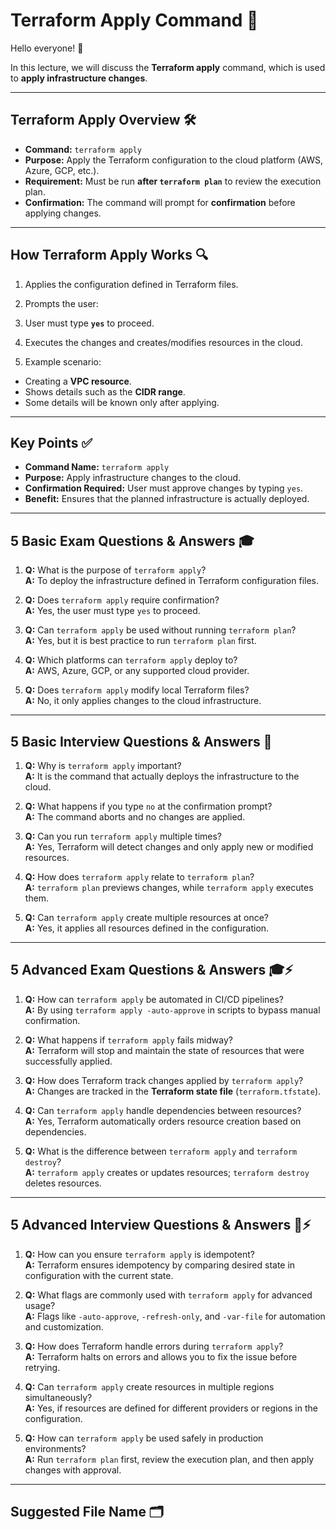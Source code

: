 # Terraform Apply Command 🚀

Hello everyone! 👋  

In this lecture, we will discuss the **Terraform apply** command, which is used to **apply infrastructure changes**.

---

## Terraform Apply Overview 🛠️
- **Command:** `terraform apply`  
- **Purpose:** Apply the Terraform configuration to the cloud platform (AWS, Azure, GCP, etc.).  
- **Requirement:** Must be run **after `terraform plan`** to review the execution plan.  
- **Confirmation:** The command will prompt for **confirmation** before applying changes.  

---

## How Terraform Apply Works 🔍
1. Applies the configuration defined in Terraform files.  
2. Prompts the user:

3. User must type **`yes`** to proceed.  
4. Executes the changes and creates/modifies resources in the cloud.  
5. Example scenario:
- Creating a **VPC resource**.  
- Shows details such as the **CIDR range**.  
- Some details will be known only after applying.  

---

## Key Points ✅
- **Command Name:** `terraform apply`  
- **Purpose:** Apply infrastructure changes to the cloud.  
- **Confirmation Required:** User must approve changes by typing `yes`.  
- **Benefit:** Ensures that the planned infrastructure is actually deployed.

---

## 5 Basic Exam Questions & Answers 🎓

1. **Q:** What is the purpose of `terraform apply`?  
**A:** To deploy the infrastructure defined in Terraform configuration files.

2. **Q:** Does `terraform apply` require confirmation?  
**A:** Yes, the user must type `yes` to proceed.

3. **Q:** Can `terraform apply` be used without running `terraform plan`?  
**A:** Yes, but it is best practice to run `terraform plan` first.

4. **Q:** Which platforms can `terraform apply` deploy to?  
**A:** AWS, Azure, GCP, or any supported cloud provider.

5. **Q:** Does `terraform apply` modify local Terraform files?  
**A:** No, it only applies changes to the cloud infrastructure.

---

## 5 Basic Interview Questions & Answers 💼

1. **Q:** Why is `terraform apply` important?  
**A:** It is the command that actually deploys the infrastructure to the cloud.

2. **Q:** What happens if you type `no` at the confirmation prompt?  
**A:** The command aborts and no changes are applied.

3. **Q:** Can you run `terraform apply` multiple times?  
**A:** Yes, Terraform will detect changes and only apply new or modified resources.

4. **Q:** How does `terraform apply` relate to `terraform plan`?  
**A:** `terraform plan` previews changes, while `terraform apply` executes them.

5. **Q:** Can `terraform apply` create multiple resources at once?  
**A:** Yes, it applies all resources defined in the configuration.

---

## 5 Advanced Exam Questions & Answers 🎓⚡

1. **Q:** How can `terraform apply` be automated in CI/CD pipelines?  
**A:** By using `terraform apply -auto-approve` in scripts to bypass manual confirmation.

2. **Q:** What happens if `terraform apply` fails midway?  
**A:** Terraform will stop and maintain the state of resources that were successfully applied.

3. **Q:** How does Terraform track changes applied by `terraform apply`?  
**A:** Changes are tracked in the **Terraform state file** (`terraform.tfstate`).

4. **Q:** Can `terraform apply` handle dependencies between resources?  
**A:** Yes, Terraform automatically orders resource creation based on dependencies.

5. **Q:** What is the difference between `terraform apply` and `terraform destroy`?  
**A:** `terraform apply` creates or updates resources; `terraform destroy` deletes resources.

---

## 5 Advanced Interview Questions & Answers 💼⚡

1. **Q:** How can you ensure `terraform apply` is idempotent?  
**A:** Terraform ensures idempotency by comparing desired state in configuration with the current state.

2. **Q:** What flags are commonly used with `terraform apply` for advanced usage?  
**A:** Flags like `-auto-approve`, `-refresh-only`, and `-var-file` for automation and customization.

3. **Q:** How does Terraform handle errors during `terraform apply`?  
**A:** Terraform halts on errors and allows you to fix the issue before retrying.

4. **Q:** Can `terraform apply` create resources in multiple regions simultaneously?  
**A:** Yes, if resources are defined for different providers or regions in the configuration.

5. **Q:** How can `terraform apply` be used safely in production environments?  
**A:** Run `terraform plan` first, review the execution plan, and then apply changes with approval.

---

## Suggested File Name 🗂️
